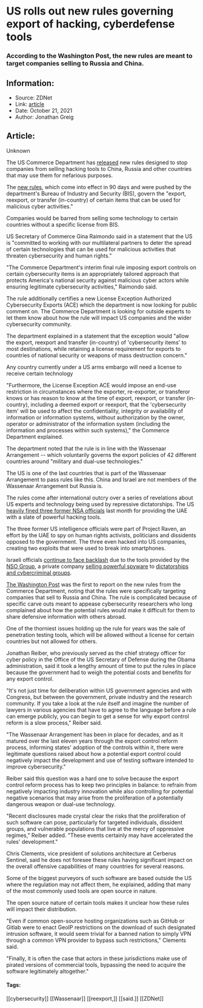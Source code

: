 # US rolls out new rules governing export of hacking, cyberdefense tools
### According to the Washington Post, the new rules are meant to target companies selling to Russia and China.

## Information:
+ Source: ZDNet
+ Link: [article](https://www.zdnet.com/article/us-rolls-out-new-rules-governing-export-of-hacking-cyberdefense-tools/)
+ Date: October 21, 2021
+ Author: Jonathan Greig


## Article:
Unknown

The US Commerce Department has [released](https://www.commerce.gov/news/press-releases/2021/10/commerce-tightens-export-controls-items-used-surveillance-private) new rules designed to stop companies from selling hacking tools to China, Russia and other countries that may use them for nefarious purposes.

The [new rules](https://public-inspection.federalregister.gov/2021-22774.pdf), which come into effect in 90 days and were pushed by the department's Bureau of Industry and Security (BIS), govern the "export, reexport, or transfer (in-country) of certain items that can be used for malicious cyber activities."

Companies would be barred from selling some technology to certain countries without a specific license from BIS.

US Secretary of Commerce Gina Raimondo said in a statement that the US is "committed to working with our multilateral partners to deter the spread of certain technologies that can be used for malicious activities that threaten cybersecurity and human rights." 

"The Commerce Department's interim final rule imposing export controls on certain cybersecurity items is an appropriately tailored approach that protects America's national security against malicious cyber actors while ensuring legitimate cybersecurity activities," Raimondo said. 

The rule additionally certifies a new License Exception Authorized Cybersecurity Exports (ACE) which the department is now looking for public comment on. The Commerce Department is looking for outside experts to let them know about how the rule will impact US companies and the wider cybersecurity community.

The department explained in a statement that the exception would "allow the export, reexport and transfer (in-country) of 'cybersecurity items' to most destinations, while retaining a license requirement for exports to countries of national security or weapons of mass destruction concern."






Any country currently under a US arms embargo will need a license to receive certain technology

"Furthermore, the License Exception ACE would impose an end-use restriction in circumstances where the exporter, re-exporter, or transferor knows or has reason to know at the time of export, reexport, or transfer (in-country), including a deemed export or reexport, that the 'cybersecurity item' will be used to affect the confidentiality, integrity or availability of information or information systems, without authorization by the owner, operator or administrator of the information system (including the information and processes within such systems)," the Commerce Department explained. 

The department noted that the rule is in line with the Wassenaar Arrangement -- which voluntarily governs the export policies of 42 different countries around "military and dual-use technologies."

The US is one of the last countries that is part of the Wassenaar Arrangement to pass rules like this. China and Israel are not members of the Wassenaar Arrangement but Russia is. 

The rules come after international outcry over a series of revelations about US experts and technology being used by repressive dictatorships. The US [heavily fined three former NSA officials](https://www.zdnet.com/article/doj-fines-nsa-hackers-who-assisted-uae-in-attacks-on-dissidents/) last month for providing the UAE with a slate of powerful hacking tools.

The three former US intelligence officials were part of Project Raven, an effort by the UAE to spy on human rights activists, politicians and dissidents opposed to the government. The three even hacked into US companies, creating two exploits that were used to break into smartphones.

Israeli officials [continue to face backlash](https://www.reuters.com/technology/israels-national-security-council-looking-into-nso-spyware-allegations-2021-07-21/) due to the tools provided by the [NSO Group](https://www.zdnet.com/article/nso-groups-pegasus-spyware-used-against-journalists-political-activists-worldwide-report/), a private company [selling powerful spyware](https://www.zdnet.com/article/nso-group-facing-renewed-backlash-after-helping-repressive-bahraini-government-hack-blackmail-activists/) to [dictatorships and cybercriminal groups](https://www.zdnet.com/article/whatsapp-chief-says-government-officials-us-allies-targeted-by-nso-groups-pegasus-spyware/). 

[The Washington Post](https://www.washingtonpost.com/national-security/commerce-department-announces-new-rule-aimed-at-stemming-sale-of-hacking-tools-to-repressive-governments/2021/10/20/ecb56428-311b-11ec-93e2-dba2c2c11851_story.html) was the first to report on the new rules from the Commerce Department, noting that the rules were specifically targeting companies that sell to Russia and China. The rule is complicated because of specific carve outs meant to appease cybersecurity researchers who long complained about how the potential rules would make it difficult for them to share defensive information with others abroad. 

One of the thorniest issues holding up the rule for years was the sale of penetration testing tools, which will be allowed without a license for certain countries but not allowed for others. 

Jonathan Reiber, who previously served as the chief strategy officer for cyber policy in the Office of the US Secretary of Defense during the Obama administration, said it took a lengthy amount of time to put the rules in place because the government had to weigh the potential costs and benefits for any export control. 

"It's not just time for deliberation within US government agencies and with Congress, but between the government, private industry and the research community. If you take a look at the rule itself and imagine the number of lawyers in various agencies that have to agree to the language before a rule can emerge publicly, you can begin to get a sense for why export control reform is a slow process," Reiber said. 

"The Wassenaar Arrangement has been in place for decades, and as it matured over the last eleven years through the export control reform process, informing states' adoption of the controls within it, there were legitimate questions raised about how a potential export control could negatively impact the development and use of testing software intended to improve cybersecurity."

Reiber said this question was a hard one to solve because the export control reform process has to keep two principles in balance: to refrain from negatively impacting industry innovation while also controlling for potential negative scenarios that may arise from the proliferation of a potentially dangerous weapon or dual-use technology. 

"Recent disclosures made crystal clear the risks that the proliferation of such software can pose, particularly for targeted individuals, dissident groups, and vulnerable populations that live at the mercy of oppressive regimes," Reiber added. "These events certainly may have accelerated the rules' development."

Chris Clements, vice president of solutions architecture at Cerberus Sentinel, said he does not foresee these rules having significant impact on the overall offensive capabilities of many countries for several reasons. 

Some of the biggest purveyors of such software are based outside the US where the regulation may not affect them, he explained, adding that many of the most commonly used tools are open source in nature. 

The open source nature of certain tools makes it unclear how these rules will impact their distribution.  

"Even if common open-source hosting organizations such as GitHub or Gitlab were to enact GeoIP restrictions on the download of such designated intrusion software, it would seem trivial for a banned nation to simply VPN through a common VPN provider to bypass such restrictions," Clements said.  

"Finally, it is often the case that actors in these jurisdictions make use of pirated versions of commercial tools, bypassing the need to acquire the software legitimately altogether."





#### Tags:
[[cybersecurity]] [[Wassenaar]] [[reexport,]] [[said.]] [[ZDNet]]
